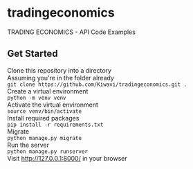 # tradingeconomics
TRADING ECONOMICS - API Code Examples

## Get Started    
Clone this repository into a directory    
Assuming you're in the folder already    
`git clone https://github.com/Kiwavi/tradingeconomics.git .    `    
Create a virtual environment    
`python -m venv venv    `    
Activate the virtual environment       
`source venv/bin/activate    `    
Install required packages    
`pip install -r requirements.txt    `    
Migrate    
`python manage.py migrate    `    
Run the server    
`python manage.py runserver    `    
Visit http://127.0.0.1:8000/ in your browser    
